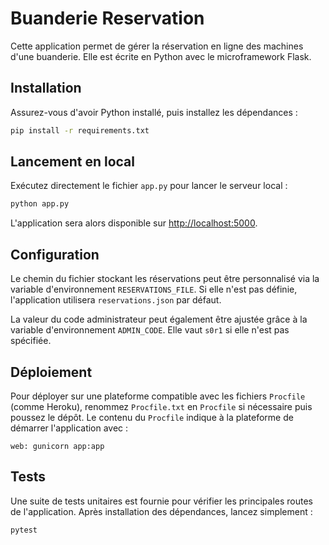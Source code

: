 # Buanderie Reservation

Cette application permet de gérer la réservation en ligne des machines d'une buanderie. Elle est écrite en Python avec le microframework Flask.

## Installation

Assurez-vous d'avoir Python installé, puis installez les dépendances :

```bash
pip install -r requirements.txt
```

## Lancement en local

Exécutez directement le fichier `app.py` pour lancer le serveur local :

```bash
python app.py
```

L'application sera alors disponible sur [http://localhost:5000](http://localhost:5000).

## Configuration

Le chemin du fichier stockant les réservations peut être personnalisé via la variable d'environnement `RESERVATIONS_FILE`.
Si elle n'est pas définie, l'application utilisera `reservations.json` par défaut.

La valeur du code administrateur peut également être ajustée grâce à la variable d'environnement `ADMIN_CODE`. Elle vaut `s0r1` si elle n'est pas spécifiée.

## Déploiement

Pour déployer sur une plateforme compatible avec les fichiers `Procfile` (comme Heroku), renommez `Procfile.txt` en `Procfile` si nécessaire puis poussez le dépôt. Le contenu du `Procfile` indique à la plateforme de démarrer l'application avec :

```procfile
web: gunicorn app:app
```

## Tests

Une suite de tests unitaires est fournie pour vérifier les principales routes de l'application. Après installation des dépendances, lancez simplement :

```bash
pytest
```


